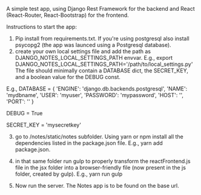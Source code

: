 A simple test app, using Django Rest Framework for the backend and React (React-Router, React-Bootstrap) for the frontend.

Instructions to start the app:
1) Pip install from requirements.txt. If you're using postgresql also install psycopg2 (the app was launced using a Postgresql database).
2) create your own local settings file and add the path as DJANGO_NOTES_LOCAL_SETTINGS_PATH envvar. E.g., export DJANGO_NOTES_LOCAL_SETTINGS_PATH='/path/to/local_settings.py'
 The file should minimally contain a DATABASE dict, the SECRET_KEY, and a boolean value for the DEBUG const.

E.g., DATABASE = {
        'ENGINE': 'django.db.backends.postgresql',
        'NAME': 'mydbname',
        'USER': 'myuser',
        'PASSWORD': 'mypassword',
        'HOST': '',
        'PORT': ''
    }

DEBUG = True

SECRET_KEY = 'mysecretkey'

3) go to /notes/static/notes subfolder. Using yarn or npm install all the dependencies listed in the package.json file.
E.g., yarn add package.json.

4) in that same folder run gulp to properly transform the reactFrontend.js file in the jsx folder into a browser-friendly file (now present in the js folder, created by gulp).
E.g., yarn run gulp

5) Now run the server. The Notes app is to be found on the base url.
